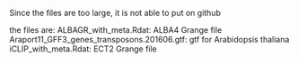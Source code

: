Since the files are too large, it is not able to put on github

the files are:
ALBAGR_with_meta.Rdat: ALBA4 Grange file
Araport11_GFF3_genes_transposons.201606.gtf: gtf for  Arabidopsis thaliana 
iCLIP_with_meta.Rdat: ECT2 Grange file

